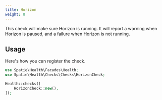 ```yaml
---
title: Horizon
weight: 8
---
```


This check will make sure Horizon is running.  It will report a warning when Horizon is paused, and a failure when Horizon is not running.

## Usage

Here's how you can register the check.

```php
use Spatie\Health\Facades\Health;
use Spatie\Health\Checks\Checks\HorizonCheck;

Health::checks([
    HorizonCheck::new(),
]);
```

